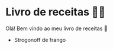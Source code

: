 # Livro de receitas :man_cook:

Olá! Bem vindo ao meu livro de receitas :wave:



- Strogonoff de frango
